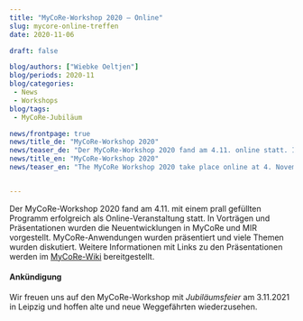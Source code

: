 ```yaml
---
title: "MyCoRe-Workshop 2020 — Online"
slug: mycore-online-treffen
date: 2020-11-06

draft: false

blog/authors: ["Wiebke Oeltjen"]
blog/periods: 2020-11
blog/categories:
 - News
 - Workshops
blog/tags:
 - MyCoRe-Jubiläum

news/frontpage: true
news/title_de: "MyCoRe-Workshop 2020"
news/teaser_de: "Der MyCoRe-Workshop 2020 fand am 4.11. online statt. In Vorträgen und Präsentationen wurde Neues in MyCoRe und MIR vorgestellt."
news/title_en: "MyCoRe-Workshop 2020"
news/teaser_en: "The MyCoRe Workshop 2020 take place online at 4. November 2020. New developement in MyCoRe and MIR were presented."


---
```


Der MyCoRe-Workshop 2020 fand am 4.11. mit einem prall gefüllten Programm erfolgreich als Online-Veranstaltung statt. In Vorträgen und Präsentationen wurden die Neuentwicklungen in MyCoRe und MIR vorgestellt. MyCoRe-Anwendungen wurden präsentiert und viele Themen wurden diskutiert. Weitere Informationen mit Links zu den Präsentationen werden im [MyCoRe-Wiki](https://cmswiki.rrz.uni-hamburg.de/hummel/MyCoRe/Organisation/AnwenderWorkshop2020) bereitgestellt. 


<h4>Ankündigung</h4>
<p>
Wir freuen uns auf den MyCoRe-Workshop mit <em>Jubiläumsfeier</em> am 3.11.2021 in Leipzig und hoffen alte und neue Weggefährten wiederzusehen. </p>